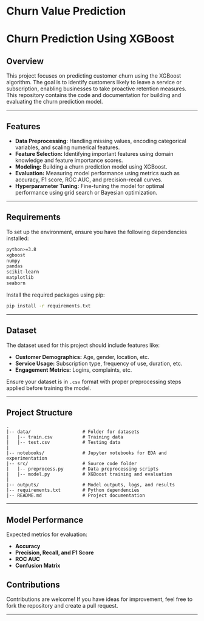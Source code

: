 # Churn Value Prediction
# Churn Prediction Using XGBoost

## Overview
This project focuses on predicting customer churn using the XGBoost algorithm. The goal is to identify customers likely to leave a service or subscription, enabling businesses to take proactive retention measures. This repository contains the code and documentation for building and evaluating the churn prediction model.

---

## Features
- **Data Preprocessing:** Handling missing values, encoding categorical variables, and scaling numerical features.
- **Feature Selection:** Identifying important features using domain knowledge and feature importance scores.
- **Modeling:** Building a churn prediction model using XGBoost.
- **Evaluation:** Measuring model performance using metrics such as accuracy, F1 score, ROC AUC, and precision-recall curves.
- **Hyperparameter Tuning:** Fine-tuning the model for optimal performance using grid search or Bayesian optimization.

---

## Requirements
To set up the environment, ensure you have the following dependencies installed:

```bash
python>=3.8
xgboost
numpy
pandas
scikit-learn
matplotlib
seaborn
```

Install the required packages using pip:

```bash
pip install -r requirements.txt
```

---

## Dataset
The dataset used for this project should include features like:
- **Customer Demographics:** Age, gender, location, etc.
- **Service Usage:** Subscription type, frequency of use, duration, etc.
- **Engagement Metrics:** Logins, complaints, etc.

Ensure your dataset is in `.csv` format with proper preprocessing steps applied before training the model.

---

## Project Structure
```
.
|-- data/                   # Folder for datasets
|   |-- train.csv           # Training data
|   |-- test.csv            # Testing data
|
|-- notebooks/              # Jupyter notebooks for EDA and experimentation
|-- src/                    # Source code folder
|   |-- preprocess.py       # Data preprocessing scripts
|   |-- model.py            # XGBoost training and evaluation
|
|-- outputs/                # Model outputs, logs, and results
|-- requirements.txt        # Python dependencies
|-- README.md               # Project documentation
```

---



## Model Performance
Expected metrics for evaluation:
- **Accuracy**
- **Precision, Recall, and F1 Score**
- **ROC AUC**
- **Confusion Matrix**



## Contributions
Contributions are welcome! If you have ideas for improvement, feel free to fork the repository and create a pull request.

---


